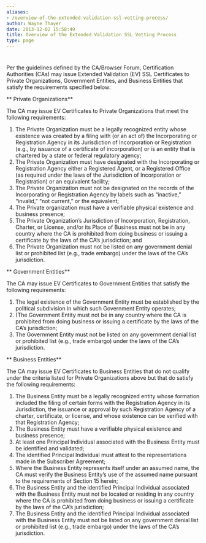 ```yaml
---
aliases:
- /overview-of-the-extended-validation-ssl-vetting-process/
author: Wayne Thayer
date: 2013-12-02 15:58:49
title: Overview of the Extended Validation SSL Vetting Process
type: page
---
```


# 

Per the guidelines defined by the CA/Browser Forum, Certification Authorities (CAs) may issue Extended Validation (EV) SSL Certificates to Private Organizations, Government Entities, and Business Entities that satisfy the requirements specified below:

** Private Organizations**

The CA may issue EV Certificates to Private Organizations that meet the following requirements:

1. The Private Organization must be a legally recognized entity whose existence was created by a filing with (or an act of) the Incorporating or Registration Agency in its Jurisdiction of Incorporation or Registration (e.g., by issuance of a certificate of incorporation) or is an entity that is chartered by a state or federal regulatory agency;
1. The Private Organization must have designated with the Incorporating or Registration Agency either a Registered Agent, or a Registered Office (as required under the laws of the Jurisdiction of Incorporation or Registration) or an equivalent facility;
1. The Private Organization must not be designated on the records of the Incorporating or Registration Agency by labels such as “inactive,” “invalid,” “not current,” or the equivalent;
1. The Private organization must have a verifiable physical existence and business presence;
1. The Private Organization’s Jurisdiction of Incorporation, Registration, Charter, or License, and/or its Place of Business must not be in any country where the CA is prohibited from doing business or issuing a certificate by the laws of the CA’s jurisdiction; and
1. The Private Organization must not be listed on any government denial list or prohibited list (e.g., trade embargo) under the laws of the CA’s jurisdiction.

** Government Entities**

The CA may issue EV Certificates to Government Entities that satisfy the following requirements:

1. The legal existence of the Government Entity must be established by the political subdivision in which such Government Entity operates;
1. (The Government Entity must not be in any country where the CA is prohibited from doing business or issuing a certificate by the laws of the CA’s jurisdiction;
1. The Government Entity must not be listed on any government denial list or prohibited list (e.g., trade embargo) under the laws of the CA’s jurisdiction.

** Business Entities**

The CA may issue EV Certificates to Business Entities that do not qualify under the criteria listed for Private Organizations above but that do satisfy the following requirements:

1. The Business Entity must be a legally recognized entity whose formation included the filing of certain forms with the Registration Agency in its Jurisdiction, the issuance or approval by such Registration Agency of a charter, certificate, or license, and whose existence can be verified with that Registration Agency;
1. The Business Entity must have a verifiable physical existence and business presence;
1. At least one Principal Individual associated with the Business Entity must be identified and validated;
1. The identified Principal Individual must attest to the representations made in the Subscriber Agreement;
1. Where the Business Entity represents itself under an assumed name, the CA must verify the Business Entity’s use of the assumed name pursuant to the requirements of Section 15 herein;
1. The Business Entity and the identified Principal Individual associated with the Business Entity must not be located or residing in any country where the CA is prohibited from doing business or issuing a certificate by the laws of the CA’s jurisdiction;
1. The Business Entity and the identified Principal Individual associated with the Business Entity must not be listed on any government denial list or prohibited list (e.g., trade embargo) under the laws of the CA’s jurisdiction.